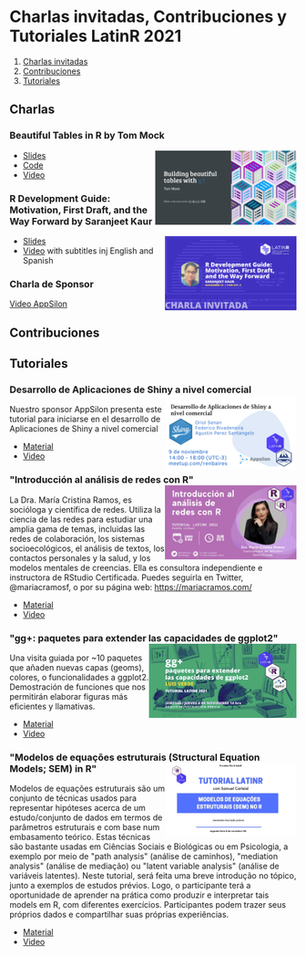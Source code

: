 # Charlas invitadas, Contribuciones y Tutoriales LatinR 2021

1. [Charlas invitadas](#Charlas)
2. [Contribuciones](#Contribuciones)
4. [Tutoriales](#Tutoriales)

## Charlas

### Beautiful Tables in R by Tom Mock

<img src='Tables-LatinR.jpg' align="right" height="130" />

* [Slides](https://jthomasmock.github.io/tables-latinr)
* [Code](https://t.co/GrZUrZdZtE?amp=1)
* [Video]()


### R Development Guide: Motivation, First Draft, and the Way Forward by Saranjeet Kaur 

<img src='charla_invitada.png' align="right" height="130" />

* [Slides](https://github.com/SaranjeetKaur/LatinR2021_Slides_Invited_Talk)
* [Video](https://youtu.be/VzPia_PAxvw) with subtitles inj English and Spanish

### Charla de Sponsor

[Video AppSilon](https://youtu.be/zl5hR0SsBto)

## Contribuciones

## Tutoriales  

### Desarrollo de Aplicaciones de Shiny a nivel comercial <img src='desarrollo_de_aplicaciones_de_shiny_a_nivel_comercial.png' align="right" height="130" />

Nuestro sponsor AppSilon presenta este tutorial para iniciarse en el desarrollo de Aplicaciones de Shiny a nivel comercial  

* [Material]()
* [Video]()




### "Introducción al análisis de redes con R" <img src='tutorial-maria.jpg' align="right" height="130" />

La Dra. María Cristina Ramos, es socióloga y científica de redes. Utiliza la ciencia de las redes para estudiar una amplia gama de temas, incluidas las redes de colaboración, los sistemas socioecológicos, el análisis de textos, los contactos personales y la salud, y los modelos mentales de creencias. Ella es consultora independiente e instructora de RStudio Certificada. Puedes seguirla en Twitter, @mariacramosf, o por su página web: https://mariacramos.com/

* [Material]()
* [Video]()



### "gg+: paquetes para extender las capacidades de ggplot2" <img src='LAtinR.jpg' align="right" height="130" />

Una visita guiada por ~10 paquetes que añaden nuevas capas (geoms), colores, o funcionalidades a ggplot2. Demostración de funciones que nos permitirán elaborar figuras más eficientes y llamativas.

* [Material]()
* [Video]()



### "Modelos de equações estruturais (Structural Equation Models; SEM) in R" <img src='tutorialSEMNOR.jpg' align="right" height="130" />

Modelos de equações estruturais são um conjunto de técnicas usados para representar hipóteses acerca de um estudo/conjunto de dados em termos de parâmetros estruturais e com base num embasamento teórico. Estas técnicas são bastante usadas em Ciências Sociais e Biológicas ou em Psicologia, a exemplo por meio de "path analysis" (análise de caminhos), "mediation analysis" (análise de mediação) ou "latent variable analysis" (análise de variáveis latentes). Neste tutorial, será feita uma breve introdução no tópico, junto a exemplos de estudos prévios. Logo, o participante terá a oportunidade de aprender na prática como produzir e interpretar tais models em R, com diferentes exercícios. Participantes podem trazer seus próprios dados e compartilhar suas próprias experiências. 

* [Material]()
* [Video]()
